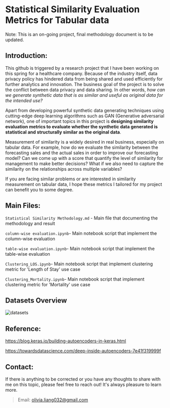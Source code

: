 # Statistical Similarity Evaluation Metrics for Tabular data

Note: This is an on-going project, final methodology document is to be updated.

## Introduction:

This github is triggered by a research project that I have been working on this spring for a healthcare company. Because of the industry itself, data privacy policy has hindered data from being shared and used efficiently for further analytics and innovation. The business goal of the project is to solve the conflict between data privacy and data sharing. In other words, *how can we generate synthetic data that is as similar and useful as original data for the intended use?* 

Apart from developing powerful synthetic data generating techniques using cutting-edge deep learning algorithms such as GAN (Generative adversarial network), one of important topics in this project is **designing  similarity evaluation metrics to evaluate whether the synthetic data generated is statistical and structurally similar as the original data**.

Measurement of similarity is a widely desired in real business, especially on tabular data. For example, how do we evaluate the similarity between the forecasting sales and  the actual sales in order to improve our forecasting model? Can we come up with a score that quantify the level of similarity for management to make better decisions? What if we also need to capture the similarity on the relationships across multiple variables?

If you are facing similar problems or are interested in similarity measurement on tabular data, I hope these metrics I tailored for my project can benefit you to some degree.


## Main Files:

`Statistical Similarity Methodology.md` - Main file that documenting the methodology and result

`column-wise evaluation.ipynb`- Main notebook script that implement the column-wise evaluation

`table-wise evaluation.ipynb`- Main notebook script that implement the table-wise evaluation

`Clustering_LOS.ipynb`- Main notebook script that implement clustering metric for 'Length of Stay' use case

`Clustering_Mortality.ipynb`- Main notebook script that implement clustering metric for 'Mortality' use case

## Datasets Overview

![datasets](https://github.com/Olliang/Statistical-Similarity-Measurement/blob/master/images/DATASET.PNG)


## Reference:

https://blog.keras.io/building-autoencoders-in-keras.html

https://towardsdatascience.com/deep-inside-autoencoders-7e41f319999f



## Contact:

If there is anything to be corrected or you have any thoughts to share with me on this topic, please feel free to reach out! It's always pleasure to learn more.
>Email: olivia.liang032@gmail.com


